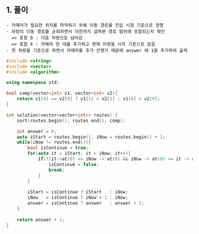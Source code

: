   ## 1. 풀이
    - 카메라가 필요한 위치를 파악하기 위해 이동 경로를 진입 시점 기준으로 정렬
    - 차량의 이동 경로를 순회하면서 이전까지 살펴본 경로 범위에 포함되는지 확인
      => 포함 O : 다음 차량으로 넘어감
      => 포함 X : 카메라 한 대를 추가하고 현재 차량을 시작 기준으로 잡음
    - 첫 차량을 기준으로 하면서 카메라를 추가 안했기 때문에 answer 에 1을 추가하여 출력
    

```c++
#include <string>
#include <vector>
#include <algorithm>

using namespace std;

bool comp(vector<int> v1, vector<int> v2){
    return v1[0] == v2[0] ? v1[1] < v2[1] : v1[0] < v2[0];
}

int solution(vector<vector<int>> routes) {
    sort(routes.begin(), routes.end(), comp);   

    int answer = 0;
    auto iStart = routes.begin(), iNow = routes.begin() + 1;
    while(iNow != routes.end()){
        bool isContinue = true;
        for(auto it = iStart; it < iNow; it++){
            if(!(it->at(0) <= iNow -> at(0) && iNow -> at(0) <= it -> at(1))){
                isContinue = false;
                break;
            }
        }
        
        iStart = isContinue ? iStart   : iNow;
        iNow   = isContinue ? iNow + 1 : iNow;
        answer = isContinue ? answer   : answer + 1;        
    }
    
    return answer + 1;
}
```
